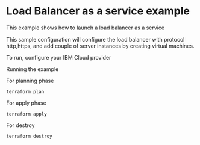 # Load Balancer as a service example

This example shows how to launch a load balancer as a service

This sample configuration will configure the load balancer with protocol http,https, and add couple of server instances by creating virtual machines.


To run, configure your IBM Cloud provider

Running the example

For planning phase

```shell
terraform plan
```

For apply phase

```shell
terraform apply
```

For destroy

```shell
terraform destroy
```
